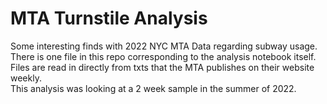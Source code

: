 # MTA Turnstile Analysis
Some interesting finds with 2022 NYC MTA Data regarding subway usage. <br />
There is one file in this repo corresponding to the analysis notebook itself. Files are read in directly from txts that the MTA publishes on their website weekly.<br />
This analysis was looking at a 2 week sample in the summer of 2022.

